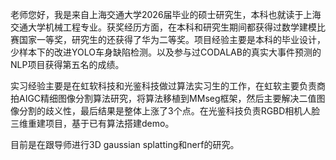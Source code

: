 老师您好，我是来自上海交通大学2026届毕业的硕士研究生，本科也就读于上海交通大学机械工程专业。获奖经历方面，在本科和研究生期间都获得过数学建模比赛国家一等奖，研究生的还获得了华为二等奖。项目经验主要是本科的毕业设计，少样本下的改进YOLO车身缺陷检测。以及参与过CODALAB的真实大事件预测的NLP项目获得第五名的成绩。

实习经验主要是在虹软科技和光鉴科技做过算法实习生的工作，在虹软主要负责商拍AIGC精细图像分割算法研究，将算法移植到MMseg框架，然后主要解决二值图像分割的歧义性，最后结果是整体上涨了3个点。在光鉴科技负责RGBD相机人脸三维重建项目，基于已有算法搭建demo。

目前是在跟导师进行3D gaussian splatting和nerf的研究。


